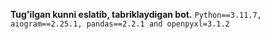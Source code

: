 **Tug'ilgan kunni eslatib, tabriklaydigan bot.**
`Python==3.11.7, aiogram==2.25.1, pandas==2.2.1 and openpyxl=3.1.2`